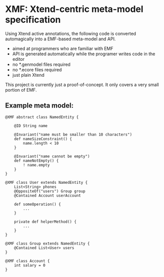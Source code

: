 # XMF: Xtend-centric meta-model specification
Using Xtend active annotations, the following code is converted automagically into a EMF-based meta-model and API.

- aimed at programmers who are familiar with EMF
- API is generated automatically while the programer writes code in the editor
- no *.genmodel files required
- no *.ecore files required
- just plain Xtend

This project is currently just a proof-of-concept.
It only covers a very small portion of EMF.

## Example meta model:

```Xtend
@XMF abstract class NamedEntity {

	@ID String name
	
	@Invariant("name must be smaller than 10 characters")
	def nameSizeConstraint() {
		name.length < 10
	}
	
	@Invariant("name cannot be empty")
	def nameNotEmpty() {
		! name.empty
	}
}

@XMF class User extends NamedEntity {
	List<String> phones
	@OppositeOf("users") Group group
	@Contained Account userAccount
	
	def someOperation() {
		...
	}
	
	private def helperMethod() {
		...
	}
}

@XMF class Group extends NamedEntity {
	@Contained List<User> users
}

@XMF class Account {
	int salary = 0
}
```
